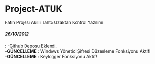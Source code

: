 Project-ATUK
============

Fatih Projesi Akıllı Tahta Uzaktan Kontrol Yazılımı

<ln>
<h5>26/10/2012</h5>:
-Github Deposu Eklendi. <br />
-<b>GÜNCELLEME</b> : Windows Yönetici Şifresi Düzenleme Fonksiyonu Aktif! <br />
-<b>GÜNCELLEME</b> : Keylogger Fonksiyonu Aktif!
<ln>